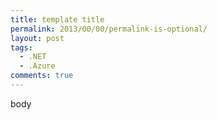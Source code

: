 ```yaml
---
title: template title
permalink: 2013/00/00/permalink-is-optional/
layout: post
tags:
  - .NET
  - .Azure
comments: true
---
```


body

